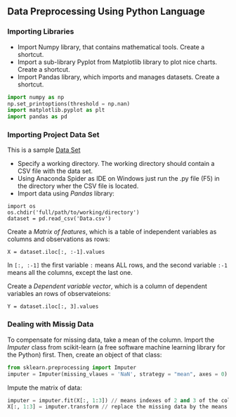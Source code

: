 ## Data Preprocessing Using Python Language

### Importing Libraries
- Import Numpy library, that contains mathematical tools. Create a shortcut.
- Import a sub-library Pyplot from Matplotlib library to plot nice charts. Create a shortcut.
- Import Pandas library, which imports and manages datasets. Create a shortcut.
```python
import numpy as np
np.set_printoptions(threshold = np.nan)
import matplotlib.pyplot as plt
import pandas as pd
```
### Importing Project Data Set
This is a sample [Data Set](https://github.com/vgorbic1/data-science/edit/master/Machine%20Learning/Data.csv)

- Specify a working directory. The working directory should contain a CSV file with the data set.
- Using Anaconda Spider as IDE on Windows just run the .py file (F5) in the directory wher the CSV file is located.
- Import data using *Pandas* library:
```
import os
os.chdir('full/path/to/working/directory')
dataset = pd.read_csv('Data.csv')
```
Create  a *Matrix of features*, which is a table of independent variables as columns and observations as rows:
```
X = dataset.iloc[:, :-1].values
```
In `[:, :-1]` the first variable `:` means ALL rows, and the second variable `:-1` means all the columns, except the last one.

Create a *Dependent variable vector*, which is a column of dependent variables an rows of observateions:
```
Y = dataset.iloc[:, 3].values
```
### Dealing with Missig Data
To compensate for missing data, take a mean of the column. Import the *Imputer* class from scikit-learn (a free software machine learning library for the Python) first. Then, create an object of that class:
```python
from sklearn.preprocessing import Imputer
imputer = Imputer(missing_vlaues = 'NaN', strategy = "mean", axes = 0)
```
Impute the matrix of data:
```python
imputer = imputer.fit(X[:, 1:3]) // means indexes of 2 and 3 of the columns
X[:, 1:3] = imputer.transform // replace the missing data by the means (average) of the columns
```
